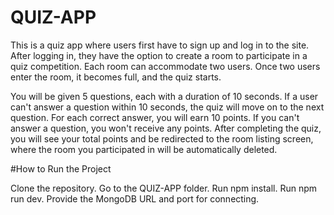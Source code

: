 # QUIZ-APP
 
This is a quiz app where users first have to sign up and log in to the site. After logging in, they have the option to create a room to participate in a quiz competition. Each room can accommodate two users. Once two users enter the room, it becomes full, and the quiz starts.

You will be given 5 questions, each with a duration of 10 seconds. If a user can't answer a question within 10 seconds, the quiz will move on to the next question. For each correct answer, you will earn 10 points. If you can't answer a question, you won't receive any points. After completing the quiz, you will see your total points and be redirected to the room listing screen, where the room you participated in will be automatically deleted.

#How to Run the Project




Clone the repository.
Go to the QUIZ-APP folder.
Run npm install.
Run npm run dev.
Provide the MongoDB URL and port for connecting.





